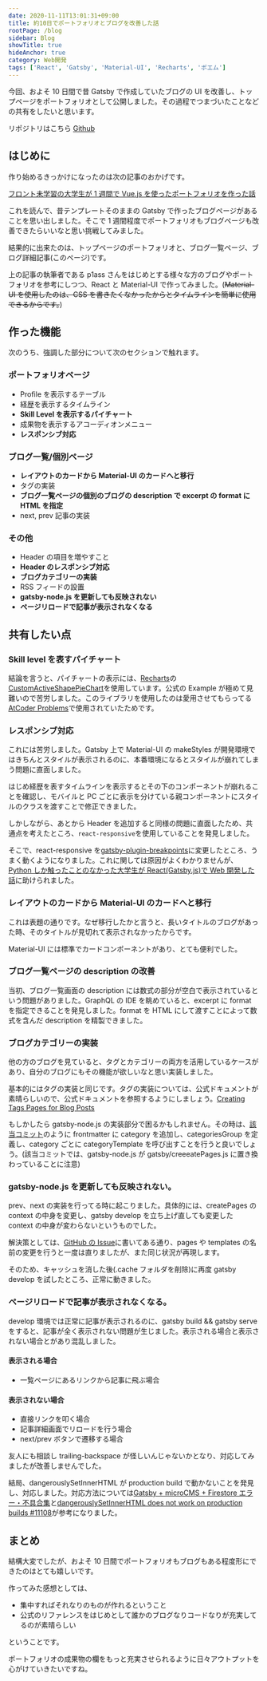 ```yaml
---
date: 2020-11-11T13:01:31+09:00
title: 約10日でポートフォリオとブログを改善した話
rootPage: /blog
sidebar: Blog
showTitle: true
hideAnchor: true
category: Web開発
tags: ['React', 'Gatsby', 'Material-UI', 'Recharts', 'ポエム']
---
```


今回、およそ 10 日間で昔 Gatsby で作成していたブログの UI を改善し、トップページをポートフォリオとして公開しました。その過程でつまづいたことなどの共有をしたいと思います。

リポジトリはこちら [Github](https://github.com/Atsuyoshi-N/Atsuyoshi-N.github.io)

## はじめに

作り始めるきっかけになったのは次の記事のおかげです。

[フロント未学習の大学生が 1 週間で Vue.js を使ったポートフォリオを作った話](https://qiita.com/p1ass/items/a01578b782f17f573510)

これを読んで、昔テンプレートそのままの Gatsby で作ったブログページがあることを思い出しました。そこで 1 週間程度でポートフォリオもブログページも改善できたらいいなと思い挑戦してみました。

結果的に出来たのは、トップページのポートフォリオと、ブログ一覧ページ、ブログ詳細記事(このページ)です。

上の記事の執筆者である p1ass さんをはじめとする様々な方のブログやポートフォリオを参考にしつつ、React と Material-UI で作ってみました。(~~Material-UI を使用したのは、CSS を書きたくなかったからとタイムラインを簡単に使用できるからです。~~)

## 作った機能

次のうち、強調した部分について次のセクションで触れます。

### ポートフォリオページ

- Profile を表示するテーブル
- 経歴を表示するタイムライン
- **Skill Level を表示するパイチャート**
- 成果物を表示するアコーディオンメニュー
- **レスポンシブ対応**

### ブログ一覧/個別ページ

- **レイアウトのカードから Material-UI のカードへと移行**
- タグの実装
- **ブログ一覧ページの個別のブログの description で excerpt の format に HTML を指定**
- next, prev 記事の実装

### その他

- Header の項目を増やすこと
- **Header のレスポンシブ対応**
- **ブログカテゴリーの実装**
- RSS フィードの設置
- **gatsby-node.js を更新しても反映されない**
- **ページリロードで記事が表示されなくなる**

## 共有したい点

### Skill level を表すパイチャート

結論を言うと、パイチャートの表示には、[Recharts](https://recharts.org/en-US/)の[CustomActiveShapePieChart](https://recharts.org/en-US/examples/CustomActiveShapePieChart)を使用しています。公式の Example が極めて見難いので苦労しました。このライブラリを使用したのは愛用させてもらってる[AtCoder Problems](https://kenkoooo.com/atcoder#/table/)で使用されていたためです。

### レスポンシブ対応

これには苦労しました。Gatsby 上で Material-UI の makeStyles が開発環境ではきちんとスタイルが表示されるのに、本番環境になるとスタイルが崩れてしまう問題に直面しました。

はじめ経歴を表すタイムラインを表示するとその下のコンポーネントが崩れることを確認し、モバイルと PC ごとに表示を分けている親コンポーネントにスタイルのクラスを渡すことで修正できました。

しかしながら、あとから Header を追加すると同様の問題に直面したため、共通点を考えたところ、`react-responsive`を使用していることを発見しました。

そこで、react-responsive を[gatsby-plugin-breakpoints](https://www.gatsbyjs.com/plugins/gatsby-plugin-breakpoints/)に変更したところ、うまく動くようになりました。これに関しては原因がよくわかりませんが、[Python しか触ったことのなかった大学生が React(Gatsby.js)で Web 開発した話](https://qiita.com/horri1520/items/cee083e846c01d38b622)に助けられました。

### レイアウトのカードから Material-UI のカードへと移行

これは表題の通りです。なぜ移行したかと言うと、長いタイトルのブログがあった時、そのタイトルが見切れて表示されなかったからです。

Material-UI には標準でカードコンポーネントがあり、とても便利でした。

### ブログ一覧ページの description の改善

当初、ブログ一覧画面の description には数式の部分が空白で表示されているという問題がありました。GraphQL の IDE を眺めていると、excerpt に format を指定できることを発見しました。format を HTML にして渡すことによって数式を含んだ description を精製できました。

### ブログカテゴリーの実装

他の方のブログを見ていると、タグとカテゴリーの両方を活用しているケースがあり、自分のブログにもその機能が欲しいなと思い実装しました。

基本的にはタグの実装と同じです。タグの実装については、公式ドキュメントが素晴らしいので、公式ドキュメントを参照するようにしましょう。[Creating Tags Pages for Blog Posts](https://www.gatsbyjs.com/docs/adding-tags-and-categories-to-blog-posts/)

もしかしたら gatsby-node.js の実装部分で困るかもしれません。その時は、[該当コミット](https://github.com/Atsuyoshi-N/Atsuyoshi-N.github.io/pull/3/commits/4573372411a3ddd2f3b812e1a33095d9cdcc0640)のように frontmatter に category を追加し、categoriesGroup を定義し、category ごとに categoryTemplate を呼び出すことを行うと良いでしょう。(該当コミットでは、gatsby-node.js が gatsby/creeeatePages.js に置き換わっていることに注意)

### gatsby-node.js を更新しても反映されない。

prev、next の実装を行ってる時に起こりました。具体的には、createPages の context の中身を変更し、gatsby develop を立ち上げ直しても変更した context の中身が変わらないというものでした。

解決策としては、[GitHub の Issue](https://github.com/gatsbyjs/gatsby/issues/10742#issuecomment-458610239)に書いてある通り、pages や templates の名前の変更を行うと一度は直りましたが、また同じ状況が再現します。

そのため、キャッシュを消した後(.cache フォルダを削除)に再度 gatsby develop を試したところ、正常に動きました。

### ページリロードで記事が表示されなくなる。

develop 環境では正常に記事が表示されるのに、gatsby build && gatsby serve をすると、記事が全く表示されない問題が生じました。表示される場合と表示されない場合とがあり混乱しました。

#### 表示される場合

- 一覧ページにあるリンクから記事に飛ぶ場合

#### 表示されない場合

- 直接リンクを叩く場合
- 記事詳細画面でリロードを行う場合
- next/prev ボタンで遷移する場合

友人にも相談し trailing-backspace が怪しいんじゃないかとなり、対応してみましたが改善しませんでした。

結局、dangerouslySetInnerHTML が production build で動かないことを発見し、対応しました。対応方法については[Gatsby + microCMS + Firestore エラー・不具合集](https://qiita.com/atomyah/items/b8ae87ad7265e46bc6d2)と[dangerouslySetInnerHTML does not work on production builds #11108](https://github.com/gatsbyjs/gatsby/issues/11108)が参考になりました。

## まとめ

結構大変でしたが、およそ 10 日間でポートフォリオもブログもある程度形にできたのはとても嬉しいです。

作ってみた感想としては、

- 集中すればそれなりのものが作れるということ
- 公式のリファレンスをはじめとして誰かのブログなりコードなりが充実してるのが素晴らしい

ということです。

ポートフォリオの成果物の欄をもっと充実させられるように日々アウトプットを心がけていきたいですね。
